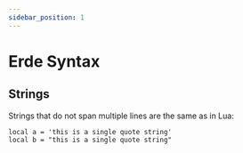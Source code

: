 ```yaml
---
sidebar_position: 1
---
```


# Erde Syntax

## Strings

Strings that do not span multiple lines are the same as in Lua:

```erde
local a = 'this is a single quote string'
local b = "this is a single quote string"
```
